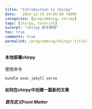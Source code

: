 ```yaml
---
title: "Introduction to chirpy"
date:   2024-12-19 19:05:00 +0800
categories: [programming, chirpy]
tags: [chirpy, tutorial]
excerpt: "chirpy 新手教程"
toc: true
comments: true
permalink: /programming/chirpy/:title/
---
```


#### 本地部署chirpy

使用命令
```bash
bundle exec jekyll serve
```

#### 如何在chirpy中创建一篇新的文章
##### 首先定义Front Matter
